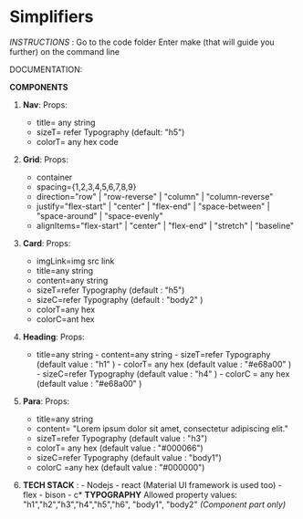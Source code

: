 # Simplifiers



*INSTRUCTIONS* :
      Go to the code folder
      Enter make (that will guide you further) on the command line
      
 DOCUMENTATION:

**COMPONENTS**

  1. **Nav**: 
	 Props:
        - title= any string
        - sizeT= refer Typography (default: "h5")
        - colorT= any hex code
       
  2. **Grid**:
	 Props:
	    - container
	    - spacing={1,2,3,4,5,6,7,8,9}
	    - direction="row" | "row-reverse" | "column" | "column-reverse"
	    - justify="flex-start" | "center" | "flex-end" | "space-between" | "space-around" | "space-evenly"
	    - alignItems="flex-start" | "center" | "flex-end" | "stretch" | "baseline"
  4. **Card**:
	  Props:
	  - imgLink=img src link
	  - title=any string
	  - content=any string
	  - sizeT=refer Typography (default : "h5")
	  - sizeC=refer Typography (default : "body2" )
	  - colorT=any hex 
	  - colorC=ant hex
  5. **Heading**:
      Props:
        - title=any string
         - content=any string
         - sizeT=refer Typography (default value : "h1" )
         - colorT= any hex (default value : "#e68a00" )
         - sizeC=refer Typography (default value : "h4" )
         - colorC = any hex (default value : "#e68a00" )
  5. **Para**:
      Props:
	  - title=any string
	  - content=  "Lorem ipsum dolor sit amet, consectetur adipiscing elit."
	  - sizeT=refer Typography (default value : "h3")
	  - colorT= any hex (default value : "#000066")
	  - sizeC=refer Typography (default value : "body1")
	  - colorC =any hex (default value : "#000000")

  6. **TECH STACK** :
         - Nodejs
         - react (Material UI framework is used too)
         - flex
         - bison
         - c*
**TYPOGRAPHY**
Allowed property values: "h1","h2","h3","h4","h5","h6", "body1", "body2"
 *(Component part only)*


